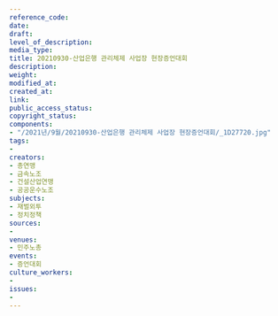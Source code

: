 ```yaml
---
reference_code: 
date: 
draft: 
level_of_description: 
media_type: 
title: 20210930-산업은행 관리체제 사업장 현장증언대회
description: 
weight: 
modified_at: 
created_at: 
link: 
public_access_status: 
copyright_status: 
components:
- "/2021년/9월/20210930-산업은행 관리체제 사업장 현장증언대회/_1D27720.jpg"
tags:
- 
creators:
- 총연맹
- 금속노조
- 건설산업연맹
- 공공운수노조
subjects:
- 재벌외투
- 정치정책
sources:
- 
venues:
- 민주노총
events:
- 증언대회
culture_workers:
- 
issues:
- 
---
```

